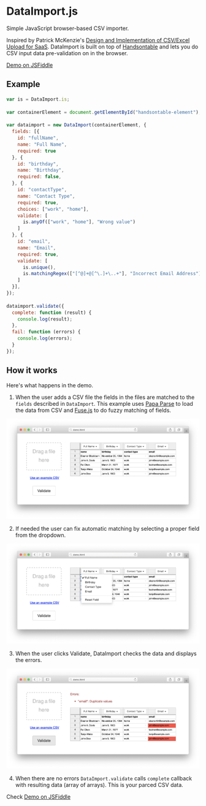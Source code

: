 # DataImport.js

Simple JavaScript browser-based CSV importer. 

Inspired by Patrick McKenzie's [Design and Implementation of CSV/Excel Upload for SaaS](https://www.kalzumeus.com/2015/01/28/design-and-implementation-of-csvexcel-upload-for-saas/). DataImport is built on top of [Handsontable](https://handsontable.com/) and lets you do CSV input data pre-validation on in the browser.

[Demo on JSFiddle](https://jsfiddle.net/gh/get/library/pure/burnash/dataimport/tree/master/demo/)

## Example 

```javascript
var is = DataImport.is;

var containerElement = document.getElementById("handsontable-element");

var dataimport = new DataImport(containerElement, {
  fields: [{
    id: "fullName",
    name: "Full Name",
    required: true
  }, {
    id: "birthday",
    name: "Birthday",
    required: false,
  }, {
    id: "contactType",
    name: "Contact Type",
    required: true,
    choices: ["work", "home"],
    validate: [
      is.anyOf(["work", "home"], "Wrong value")
    ]
  }, {
    id: "email",
    name: "Email",
    required: true,
    validate: [
      is.unique(),
      is.matchingRegex(["[^@]+@[^\.]+\..+"], "Incorrect Email Address")
    ]
  }],
});

dataimport.validate({
  complete: function (result) {
    console.log(result);
  },
  fail: function (errors) {
    console.log(errors);
  }
});
```

## How it works

Here's what happens in the demo.

1. When the user adds a CSV file the fields in the files are matched to the `fields` described in `DataImport`. This example uses [Papa Parse](https://www.papaparse.com/) to load the data from CSV and [Fuse.js](https://fusejs.io/) to do fuzzy matching of fields.

![alt text](demo/example-loaded-csv.png)

2. If needed the user can fix automatic matching by selecting a proper field from the dropdown.

![alt text](demo/example-dropdown.png)

3. When the user clicks Validate, DataImport checks the data and displays the errors.

![alt text](demo/example-validation-errors.png)

4. When there are no errors `DataImport.validate` calls `complete` callback with resulting data (array of arrays). This is your parced CSV data.

Check [Demo on JSFiddle](https://jsfiddle.net/gh/get/library/pure/burnash/dataimport/tree/master/demo/)
